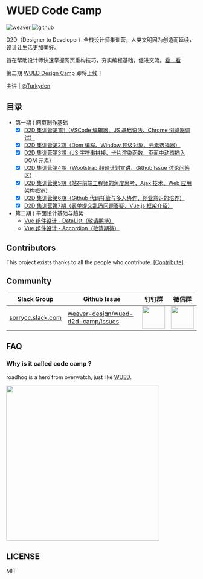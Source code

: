 # WUED Code Camp

![weaver](https://img.shields.io/static/v1.svg?label=Weaver&message=UED&color=#c7161e)
![github](https://img.shields.io/github/stars/weaver-design/wued-code-camp.svg?style=social)

D2D（Designer to Developer）全栈设计师集训营，人类文明因为创造而延续，设计让生活更加美好。

旨在帮助设计师快速掌握网页重构技巧，夯实编程基础，促进交流。[看一看](https://weaver-design.github.io/wued-code-camp/.)

第二期 [WUED Design Camp](#) 即将上线！

主讲 | [@Turkyden](https://github.com/Turkyden)

## 目录

- 第一期 ) 网页制作基础
  - [x] [D2D 集训营第1期（VSCode 编辑器、JS 基础语法、Chrome 浏览器调试）](https://weaver-design.github.io/wued-code-camp/d2d/1.html)
  - [x] [D2D 集训营第2期（Dom 编程、Window 顶级对象、元素选择器）](https://weaver-design.github.io/wued-code-camp/d2d/2.html)
  - [x] [D2D 集训营第3期（JS 字符串拼接、卡片渲染函数、页面中动态插入 DOM 元素）](https://weaver-design.github.io/wued-code-camp/d2d/3.html)
  - [x] [D2D 集训营第4期（Wootstrap 翻译计划宣讲、Github Issue 讨论问答区）](https://weaver-design.github.io/wued-code-camp/d2d/4.html)
  - [x] [D2D 集训营第5期（站在前端工程师的角度思考、Ajax 技术、Web 应用架构概览）](https://weaver-design.github.io/wued-code-camp/d2d/5.html)
  - [x] [D2D 集训营第6期（Github 代码托管与多人协作、创业意识的培养）](https://weaver-design.github.io/wued-code-camp/d2d/6.html)
  - [x] [D2D 集训营第7期（表单提交乱码问题答疑、Vue.js 框架介绍）](https://weaver-design.github.io/wued-code-camp/d2d/7.html)

- 第二期 ) 平面设计基础与趋势
  - [Vue 组件设计 - DataList（敬请期待）](#)
  - [Vue 组件设计 - Accordion（敬请期待）](#)

## Contributors

This project exists thanks to all the people who contribute. [[Contribute](CONTRIBUTING.md)]. 

## Community

| Slack Group                                                                                                                                                                     | Github Issue                                            | 钉钉群                                                                                                                         | 微信群                                                                                      |
| ------------------------------------------------------------------------------------------------------------------------------------------------------------------------------- | ------------------------------------------------------- | ------------------------------------------------------------------------------------------------------------------------------ | ------------------------------------------------------------------------------------------- |
| [sorrycc.slack.com](https://join.slack.com/t/sorrycc/shared_invite/enQtNTUzMTYxNDQ5MzE4LTg1NjEzYWUwNDQzMWU3YjViYjcyM2RkZDdjMzE0NzIxMTg3MzIwMDM2YjUwNTZkNDdhNTY5ZTlhYzc1Nzk2NzI) | [weaver-design/wued-d2d-camp/issues](https://github.com/weaver-design/wued-d2d-camp/issues) | <img src="https://cdn.nlark.com/yuque/0/2019/jpeg/86025/1561529290421-cb5b5807-d0b9-466f-bf83-fc10909b9af8.jpeg" width="60" /> | <img src="https://img.alicdn.com/tfs/TB13U6aF6DpK1RjSZFrXXa78VXa-752-974.jpg" width="60" /> |

## FAQ

### Why is it called code camp ?

roadhog is a hero from overwatch, just like [WUED](https://github.com/weaver-design).

<img src="https://gw.alipayobjects.com/zos/rmsportal/nnuuSFhDFUOfvYSRyvBh.png" width="405" height="411" />

## LICENSE

MIT
